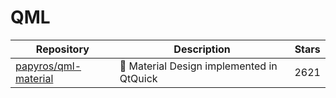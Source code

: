 # QML

| Repository                                                      | Description                                   | Stars |
| --------------------------------------------------------------- | --------------------------------------------- | ----- |
| [papyros/qml-material](https://github.com/papyros/qml-material) | :book: Material Design implemented in QtQuick | 2621  |
